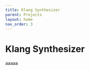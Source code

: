 ```yaml
---
title: Klang Synthesizer
parent: Projects
layout: home
nav_order: 3
---
```


# Klang Synthesizer

aaaaa
